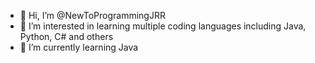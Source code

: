 - 👋 Hi, I’m @NewToProgrammingJRR
- 👀 I’m interested in learning multiple coding languages including Java, Python, C# and others
- 🌱 I’m currently learning Java
<!---
NewToProgrammingJRR/NewToProgrammingJRR is a ✨ special ✨ repository because its `README.md` (this file) appears on your GitHub profile.
You can click the Preview link to take a look at your changes.
--->

